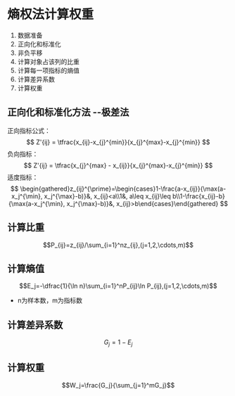 # 熵权法计算权重
1. 数据准备
2. 正向化和标准化
3. 非负平移
4. 计算对象占该列的比重
5. 计算每一项指标的熵值
6. 计算差异系数
7. 计算权重
## 正向化和标准化方法 --极差法
正向指标公式：
$$
            Z'{ij} = \tfrac{x_{ij}-x_{j}^{min}}{x_{j}^{max}-x_{j}^{min}}
$$
负向指标：
$$
            Z'{ij} = \tfrac{x_{j}^{max} - x_{ij}}{x_{j}^{max}-x_{j}^{min}}
$$
适度指标：
$$
\begin{gathered}z_{ij}^{\prime}=\begin{cases}1-\frac{a-x_{ij}}{\max(a-x_j^{\min}, x_j^{\max}-b)}&, x_{ij}<a\\1&, a\leq x_{ij}\leq b\\1-\frac{x_{ij}-b}{\max(a-x_j^{\min}, x_j^{\max}-b)}&, x_{ij}>b\end{cases}\end{gathered}
$$

## 计算比重
$$P_{ij}=z_{ij}/\sum_{i=1}^nz_{ij},(j=1,2,\cdots,m)$$

## 计算熵值
$$E_j=-\dfrac{1}{\ln n}\sum_{i=1}^nP_{ij}\ln P_{ij},(j=1,2,\cdots,m)$$ 
* n为样本数，m为指标数
## 计算差异系数
$$G_j=1-E_j$$

## 计算权重
$$W_j=\frac{G_j}{\sum_{j=1}^mG_j}$$